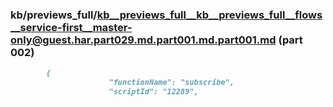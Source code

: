 ### kb/previews_full/kb__previews_full__kb__previews_full__flows__service-first__master-only@guest.har.part029.md.part001.md.part001.md (part 002)

```md
        {
                      "functionName": "subscribe",
                      "scriptId": "12289",
                    
```

```
